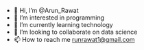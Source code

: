 - 👋 Hi, I’m @Arun_Rawat
- 👀 I’m interested in programming
- 🌱 I’m currently learning technology
- 💞️ I’m looking to collaborate on data science
- 📫 How to reach me runrawat1@gmail.com

<!---
Arunmwf/Arunmwf is a ✨ special ✨ repository because its `README.md` (this file) appears on your GitHub profile.
You can click the Preview link to take a look at your changes.
--->
